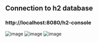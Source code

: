 ## Connection to h2 database

### http://localhost:8080/h2-console

![image](https://github.com/Fabio-Argona/CostumerAPI/assets/128233610/2ec9f3ba-f81f-49b8-9f9d-aed87d6f6baf)
![image](https://github.com/Fabio-Argona/CostumerAPI/assets/128233610/ea66c80a-b4e9-4714-8585-00f2d2f17400)
![image](https://github.com/Fabio-Argona/CostumerAPI/assets/128233610/b753a503-7c29-4765-887b-e9aff44c797a)


